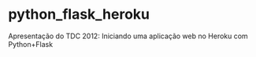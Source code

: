 python_flask_heroku
===================

Apresentação do TDC 2012: Iniciando uma aplicação web no Heroku com Python+Flask